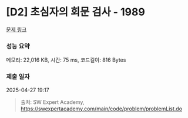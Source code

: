 # [D2] 초심자의 회문 검사 - 1989 

[문제 링크](https://swexpertacademy.com/main/code/problem/problemDetail.do?contestProbId=AV5PyTLqAf4DFAUq) 

### 성능 요약

메모리: 22,016 KB, 시간: 75 ms, 코드길이: 816 Bytes

### 제출 일자

2025-04-27 19:17



> 출처: SW Expert Academy, https://swexpertacademy.com/main/code/problem/problemList.do